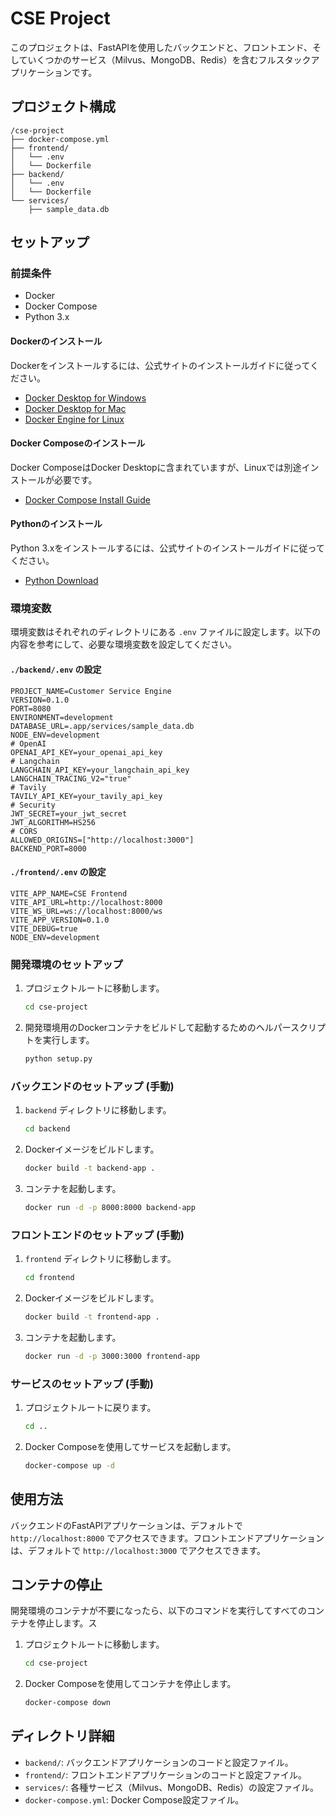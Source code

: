 # CSE Project

このプロジェクトは、FastAPIを使用したバックエンドと、フロントエンド、そしていくつかのサービス（Milvus、MongoDB、Redis）を含むフルスタックアプリケーションです。

## プロジェクト構成
```
/cse-project
├── docker-compose.yml
├── frontend/
│   └── .env
│   └── Dockerfile
├── backend/
│   └── .env
│   └── Dockerfile
└── services/
    ├── sample_data.db
```
## セットアップ

### 前提条件

- Docker
- Docker Compose
- Python 3.x

#### Dockerのインストール

Dockerをインストールするには、公式サイトのインストールガイドに従ってください。

- [Docker Desktop for Windows](https://docs.docker.com/desktop/windows/install/)
- [Docker Desktop for Mac](https://docs.docker.com/desktop/mac/install/)
- [Docker Engine for Linux](https://docs.docker.com/engine/install/)

#### Docker Composeのインストール

Docker ComposeはDocker Desktopに含まれていますが、Linuxでは別途インストールが必要です。

- [Docker Compose Install Guide](https://docs.docker.com/compose/install/)

#### Pythonのインストール

Python 3.xをインストールするには、公式サイトのインストールガイドに従ってください。

- [Python Download](https://www.python.org/downloads/)

### 環境変数

環境変数はそれぞれのディレクトリにある `.env` ファイルに設定します。以下の内容を参考にして、必要な環境変数を設定してください。

#### `./backend/.env` の設定

```env
PROJECT_NAME=Customer Service Engine
VERSION=0.1.0
PORT=8080
ENVIRONMENT=development
DATABASE_URL=.app/services/sample_data.db
NODE_ENV=development
# OpenAI
OPENAI_API_KEY=your_openai_api_key
# Langchain
LANGCHAIN_API_KEY=your_langchain_api_key
LANGCHAIN_TRACING_V2="true"
# Tavily
TAVILY_API_KEY=your_tavily_api_key
# Security
JWT_SECRET=your_jwt_secret
JWT_ALGORITHM=HS256
# CORS
ALLOWED_ORIGINS=["http://localhost:3000"]
BACKEND_PORT=8000
```

#### `./frontend/.env` の設定
```env
VITE_APP_NAME=CSE Frontend
VITE_API_URL=http://localhost:8000
VITE_WS_URL=ws://localhost:8000/ws
VITE_APP_VERSION=0.1.0
VITE_DEBUG=true
NODE_ENV=development
```
### 開発環境のセットアップ

1. プロジェクトルートに移動します。

    ```sh
    cd cse-project
    ```

2. 開発環境用のDockerコンテナをビルドして起動するためのヘルパースクリプトを実行します。

    ```sh
    python setup.py
    ```

### バックエンドのセットアップ (手動)

1. `backend` ディレクトリに移動します。

    ```sh
    cd backend
    ```

2. Dockerイメージをビルドします。

    ```sh
    docker build -t backend-app .
    ```

3. コンテナを起動します。

    ```sh
    docker run -d -p 8000:8000 backend-app
    ```

### フロントエンドのセットアップ (手動)

1. `frontend` ディレクトリに移動します。

    ```sh
    cd frontend
    ```

2. Dockerイメージをビルドします。

    ```sh
    docker build -t frontend-app .
    ```

3. コンテナを起動します。

    ```sh
    docker run -d -p 3000:3000 frontend-app
    ```

### サービスのセットアップ (手動)

1. プロジェクトルートに戻ります。

    ```sh
    cd ..
    ```

2. Docker Composeを使用してサービスを起動します。

    ```sh
    docker-compose up -d
    ```

## 使用方法

バックエンドのFastAPIアプリケーションは、デフォルトで `http://localhost:8000` でアクセスできます。フロントエンドアプリケーションは、デフォルトで `http://localhost:3000` でアクセスできます。


## コンテナの停止

開発環境のコンテナが不要になったら、以下のコマンドを実行してすべてのコンテナを停止します。ス
1. プロジェクトルートに移動します。

    ```sh
    cd cse-project
    ```

2. Docker Composeを使用してコンテナを停止します。

    ```sh
    docker-compose down
    ```

## ディレクトリ詳細

- `backend/`: バックエンドアプリケーションのコードと設定ファイル。
- `frontend/`: フロントエンドアプリケーションのコードと設定ファイル。
- `services/`: 各種サービス（Milvus、MongoDB、Redis）の設定ファイル。
- `docker-compose.yml`: Docker Compose設定ファイル。
